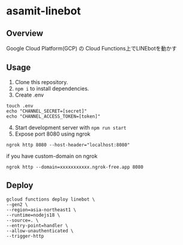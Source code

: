 # asamit-linebot
## Overview
Google Cloud Platform(GCP) の Cloud Functions上でLINEbotを動かす
## Usage
1. Clone this repository.
2. `npm i` to install dependencies.
3. Create .env
```
touch .env
echo "CHANNEL_SECRET=[secret]"
echo "CHANNEL_ACCESS_TOKEN=[token]"
```
4. Start development server with `npm run start`
5. Expose port 8080 using ngrok
```
ngrok http 8080 --host-header="localhost:8080"
```
if you have custom-domain on ngrok
```
ngrok http --domain=xxxxxxxxxxx.ngrok-free.app 8080
```

## Deploy
```
gcloud functions deploy linebot \
--gen2 \
--region=asia-northeast1 \
--runtime=nodejs18 \
--source=. \
--entry-point=handler \
--allow-unauthenticated \
--trigger-http
```